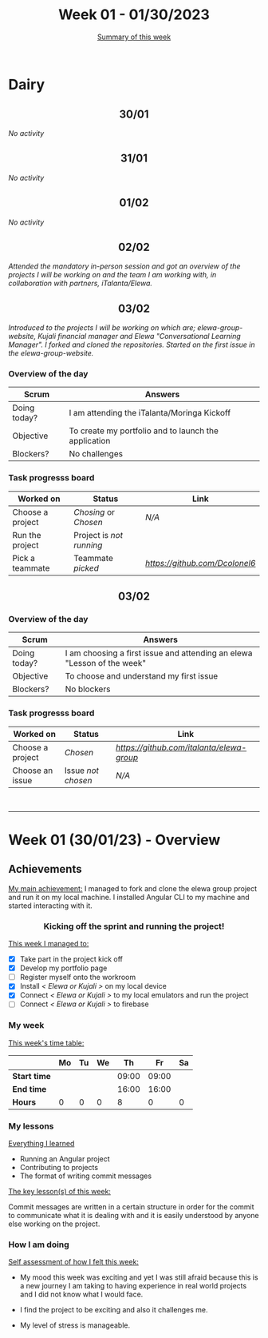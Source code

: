 
<!-- 
  Welcome to your weekly agenda.
  In this agenda, you will note down day to day progress.
-->

<h1 align="center">Week 01 - 01/30/2023</h1>

<p align="center"><a href="#summary">Summary of this week</a></p>

<br/>
<!-- 
  -- SECTION: OVERVIEW
  -- For each day, fill out your dairy
  -->

<h1>Dairy</h1>

<h2 align="center">30/01</h2>

*No activity*

<h2 align="center">31/01</h2>

*No activity*

<h2 align="center">01/02</h2>

*No activity*

<h2 align="center">02/02</h2>

*Attended the mandatory in-person session and got an overview of the projects I will be working on and the team I am working with, in collaboration with partners, iTalanta/Elewa.*

<h2 align="center">03/02</h2>

*Introduced to the projects I will be working on which are; elewa-group-website, Kujali financial manager and Elewa "Conversational Learning Manager". I forked and cloned the repositories. Started on the first issue in the elewa-group-website.* 

### Overview of the day

<!-- Fill out the daily scrum table 
  -- Doing today? - What are you working on today?
  -- Objective?   - What do you hope to achieve today?
  -- Blockers?    - Any blockers? Anywhere you need help?
-->

| Scrum	 | Answers 	| 
|----------	|-------	|
| Doing today? | I am attending the iTalanta/Moringa Kickoff |
| Objective | To create my portfolio and to launch the application |
| Blockers? | No challenges |


### Task progresss board

<!-- List all the tasks and bounties in progress this week -->

| Worked on 	| Status 	| Link 	|
|----------	|-------	|--------	|
| Choose a project | *Chosing* or *Chosen* | *N/A* |
| Run the project | Project is *not running* | |
| Pick a teammate | Teammate *picked* | *https://github.com/Dcolonel6* |


<h2 align="center">03/02</h2>


### Overview of the day

<!-- Fill out the daily scrum table 
  -- Doing today? - What are you working on today?
  -- Objective?   - What do you hope to achieve today?
  -- Blockers?    - Any blockers? Anywhere you need help?
-->

| Scrum	 | Answers 	| 
|----------	|-------	|
| Doing today? | I am choosing a first issue and attending an elewa "Lesson of the week" |
| Objective | To choose and understand my first issue |
| Blockers? | No blockers |


### Task progresss board

<!-- List all the tasks and bounties in progress this week -->

| Worked on 	| Status 	| Link 	|
|----------	|-------	|--------	|
| Choose a project | *Chosen* | *https://github.com/italanta/elewa-group* |
| Choose an issue | Issue *not chosen* | *N/A* |

<br/>

<hr id="summary" />
<!-- Fill this section at the end of each week, -->

# Week 01 (30/01/23) - Overview

<!-- What was your main achievement -->
<h2>Achievements</h2>

<u>My main achievement:</u>
I managed to fork and clone the elewa group project and run it on my local machine. I installed Angular CLI to my machine and started interacting with it.

<!-- Write the achievement you are most proud off in one line! -->
<h3 align="center">Kicking off the sprint and running the project!</h3>

<!-- List all your achievement -->
<u>This week I managed to:</u>

- [X] Take part in the project kick off
- [X] Develop my portfolio page
- [ ] Register myself onto the workroom
- [X] Install *< Elewa or Kujali >* on my local device
- [X] Connect *< Elewa or Kujali >* to my local emulators and run the project
- [ ] Connect *< Elewa or Kujali >* to firebase

### My week
<!-- Keep track of your time table daily -->
<u>This week's time table:</u>

|                | Mo | Tu 	| We 	| Th    | Fr | Sa |
|---             |---	|---	|---  |---    |--- |--- |
| **Start time** |    |     |     | 09:00 | 09:00 |    |
| **End time**	 |    |     |     | 16:00 | 16:00 |    |
| **Hours**	     | 0  | 0   | 0   | 8     | 0  | 0  |

### My lessons
<!-- What did I learn? -->
<u>Everything I learned</u>

- Running an Angular project
- Contributing to projects
- The format of writing commit messages

<u>The key lesson(s) of this week:</u>

Commit messages are written in a certain structure in order for the commit to communicate what it is dealing with and it is easily understood by anyone else working on the project.

### How I am doing
<!-- How did you feel? -->
<u>Self assessment of how I felt this week:</u>

- My mood this week was exciting and yet I was still afraid because this is a new journey I am taking to having experience in real world projects and I did not know what I would face.

- I find the project to be exciting and also it challenges me.

- My level of stress is manageable. 